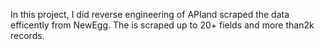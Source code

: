 In this project, I did reverse engineering of APIand scraped the data efficently from NewEgg. The is scraped up to 20+ fields and more than2k records.
